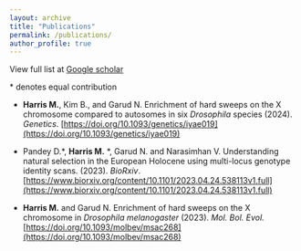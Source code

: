```yaml
---
layout: archive
title: "Publications"
permalink: /publications/
author_profile: true
---
```


View full list at [Google scholar](https://scholar.google.com/citations?user=zcTGqiwAAAAJ&hl=en)

\* denotes equal contribution

+ **Harris M.**, Kim B., and Garud N. Enrichment of hard sweeps on the X chromosome compared to autosomes in six _Drosophila_ species (2024). _Genetics_.
  [https://doi.org/10.1093/genetics/iyae019](https://doi.org/10.1093/genetics/iyae019) 

+ Pandey D.*, **Harris M.** *, Garud N. and Narasimhan V. Understanding natural selection in the European Holocene using multi-locus genotype identity scans.
(2023). _BioRxiv_.[https://www.biorxiv.org/content/10.1101/2023.04.24.538113v1.full](https://www.biorxiv.org/content/10.1101/2023.04.24.538113v1.full)
  
+ **Harris M.** and Garud N. Enrichment of hard sweeps on the X chromosome in _Drosophila melanogaster_ (2023). _Mol. Bol. Evol._
  [https://doi.org/10.1093/molbev/msac268](https://doi.org/10.1093/molbev/msac268)

